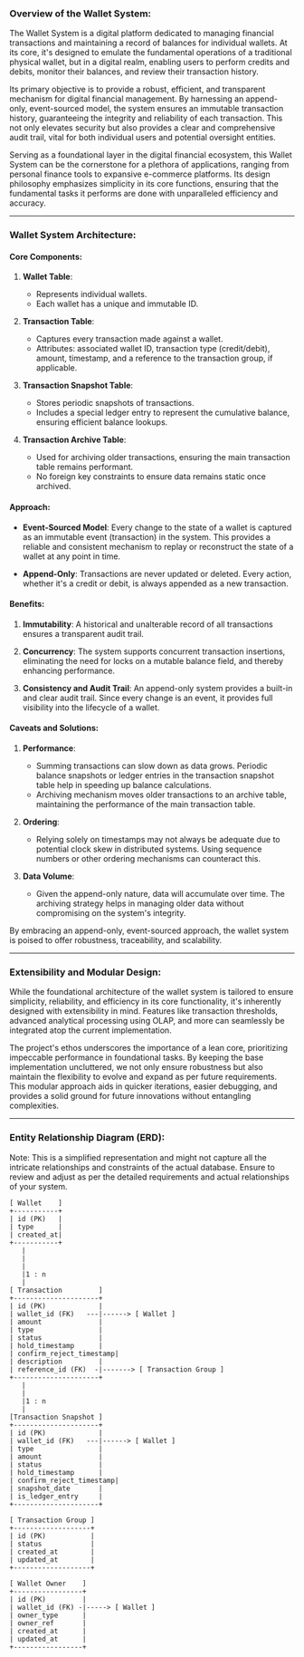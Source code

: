 ### Overview of the Wallet System:

The Wallet System is a digital platform dedicated to managing financial transactions and maintaining a record of
balances for individual wallets. At its core, it's designed to emulate the fundamental operations of a traditional
physical wallet, but in a digital realm, enabling users to perform credits and debits, monitor their balances, and
review their transaction history.

Its primary objective is to provide a robust, efficient, and transparent mechanism for digital financial management. By
harnessing an append-only, event-sourced model, the system ensures an immutable transaction history, guaranteeing the
integrity and reliability of each transaction. This not only elevates security but also provides a clear and
comprehensive audit trail, vital for both individual users and potential oversight entities.

Serving as a foundational layer in the digital financial ecosystem, this Wallet System can be the cornerstone for a
plethora of applications, ranging from personal finance tools to expansive e-commerce platforms. Its design philosophy
emphasizes simplicity in its core functions, ensuring that the fundamental tasks it performs are done with unparalleled
efficiency and accuracy.

---

### Wallet System Architecture:

#### Core Components:

1. **Wallet Table**:
    - Represents individual wallets.
    - Each wallet has a unique and immutable ID.

2. **Transaction Table**:
    - Captures every transaction made against a wallet.
    - Attributes: associated wallet ID, transaction type (credit/debit), amount, timestamp, and a reference to the
      transaction group, if applicable.

3. **Transaction Snapshot Table**:
    - Stores periodic snapshots of transactions.
    - Includes a special ledger entry to represent the cumulative balance, ensuring efficient balance lookups.

4. **Transaction Archive Table**:
    - Used for archiving older transactions, ensuring the main transaction table remains performant.
    - No foreign key constraints to ensure data remains static once archived.

#### Approach:

- **Event-Sourced Model**: Every change to the state of a wallet is captured as an immutable event (transaction) in the
  system. This provides a reliable and consistent mechanism to replay or reconstruct the state of a wallet at any point
  in time.

- **Append-Only**: Transactions are never updated or deleted. Every action, whether it's a credit or debit, is always
  appended as a new transaction.

#### Benefits:

1. **Immutability**: A historical and unalterable record of all transactions ensures a transparent audit trail.

2. **Concurrency**: The system supports concurrent transaction insertions, eliminating the need for locks on a mutable
   balance field, and thereby enhancing performance.

3. **Consistency and Audit Trail**: An append-only system provides a built-in and clear audit trail. Since every change
   is an event, it provides full visibility into the lifecycle of a wallet.

#### Caveats and Solutions:

1. **Performance**:
    - Summing transactions can slow down as data grows. Periodic balance snapshots or ledger entries in the transaction
      snapshot table help in speeding up balance calculations.
    - Archiving mechanism moves older transactions to an archive table, maintaining the performance of the main
      transaction table.

2. **Ordering**:
    - Relying solely on timestamps may not always be adequate due to potential clock skew in distributed systems. Using
      sequence numbers or other ordering mechanisms can counteract this.

3. **Data Volume**:
    - Given the append-only nature, data will accumulate over time. The archiving strategy helps in managing older data
      without compromising on the system's integrity.

By embracing an append-only, event-sourced approach, the wallet system is poised to offer robustness, traceability, and
scalability.

---

### Extensibility and Modular Design:

While the foundational architecture of the wallet system is tailored to ensure simplicity, reliability, and efficiency
in its core functionality, it's inherently designed with extensibility in mind. Features like transaction thresholds,
advanced analytical processing using OLAP, and more can seamlessly be integrated atop the current implementation.

The project's ethos underscores the importance of a lean core, prioritizing impeccable performance in foundational
tasks. By keeping the base implementation uncluttered, we not only ensure robustness but also maintain the flexibility
to evolve and expand as per future requirements. This modular approach aids in quicker iterations, easier debugging, and
provides a solid ground for future innovations without entangling complexities.

---

### Entity Relationship Diagram (ERD):
Note: This is a simplified representation and might not capture all the intricate relationships and constraints of the 
actual database. Ensure to review and adjust as per the detailed requirements and actual relationships of your system.

```
[ Wallet    ]
+-----------+
| id (PK)   |
| type      |
| created_at|
+-----------+
   |
   |
   |
   |1 : n
   |          
[ Transaction         ]
+---------------------+
| id (PK)             |
| wallet_id (FK)   ---|------> [ Wallet ]
| amount              |
| type                |
| status              |
| hold_timestamp      |
| confirm_reject_timestamp|
| description         |
| reference_id (FK)  -|-------> [ Transaction Group ]
+---------------------+
   |
   |
   |1 : n
   |          
[Transaction Snapshot ]
+---------------------+
| id (PK)             |
| wallet_id (FK)   ---|------> [ Wallet ]
| type                |
| amount              |
| status              |
| hold_timestamp      |
| confirm_reject_timestamp|
| snapshot_date       |
| is_ledger_entry     |
+---------------------+

[ Transaction Group ]
+-------------------+
| id (PK)           |
| status            |
| created_at        |
| updated_at        |
+-------------------+

[ Wallet Owner    ]
+-----------------+
| id (PK)         |
| wallet_id (FK) -|-----> [ Wallet ]
| owner_type      |
| owner_ref       |
| created_at      |
| updated_at      |
+-----------------+
```
